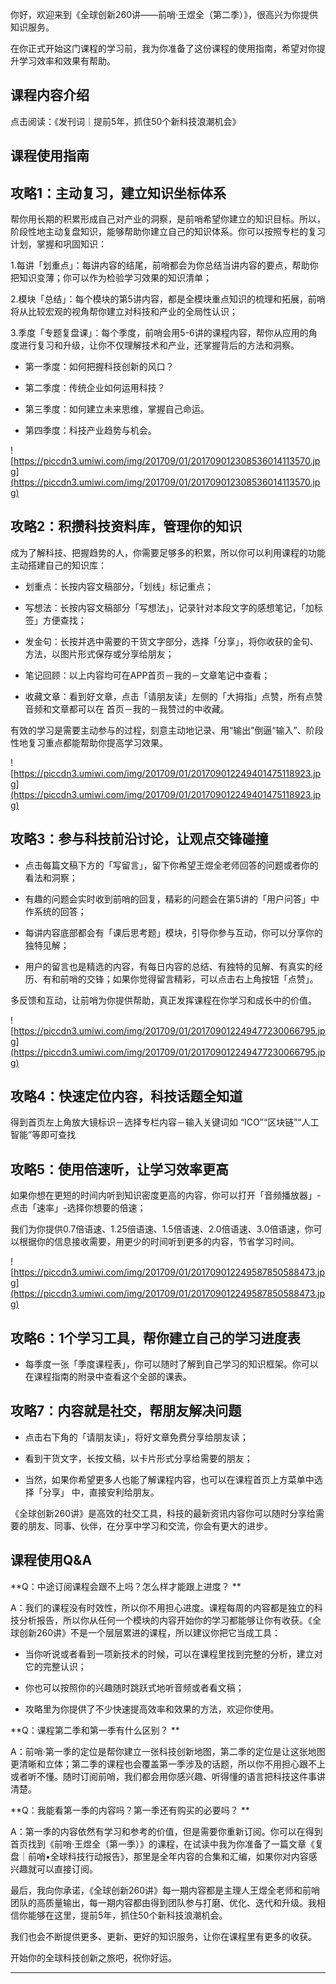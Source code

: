 你好，欢迎来到《全球创新260讲——前哨·王煜全（第二季）》，很高兴为你提供知识服务。

在你正式开始这门课程的学习前，我为你准备了这份课程的使用指南，希望对你提升学习效率和效果有帮助。

## 课程内容介绍

点击阅读：《发刊词｜提前5年，抓住50个新科技浪潮机会》

## 课程使用指南

## 攻略1：主动复习，建立知识坐标体系

帮你用长期的积累形成自己对产业的洞察，是前哨希望你建立的知识目标。所以，阶段性地主动复盘知识，能够帮助你建立自己的知识体系。你可以按照专栏的复习计划，掌握和巩固知识：

1.每讲「划重点」：每讲内容的结尾，前哨都会为你总结当讲内容的要点，帮助你把知识变薄；你可以作为检验学习效果的知识清单；

2.模块「总结」：每个模块的第5讲内容，都是全模块重点知识的梳理和拓展，前哨将从比较宏观的视角帮你建立对科技和产业的全局性认识；

3.季度「专题复盘课」：每个季度，前哨会用5-6讲的课程内容，帮你从应用的角度进行复习和升级，让你不仅理解技术和产业，还掌握背后的方法和洞察。

* 第一季度：如何把握科技创新的风口？

* 第二季度：传统企业如何运用科技？

* 第三季度：如何建立未来思维，掌握自己命运。

* 第四季度：科技产业趋势与机会。

![https://piccdn3.umiwi.com/img/201709/01/201709012308536014113570.jpg](https://piccdn3.umiwi.com/img/201709/01/201709012308536014113570.jpg)

## 攻略2：积攒科技资料库，管理你的知识

成为了解科技、把握趋势的人，你需要足够多的积累，所以你可以利用课程的功能主动搭建自己的知识库：

* 划重点：长按内容文稿部分，「划线」标记重点；

* 写想法：长按内容文稿部分「写想法」，记录针对本段文字的感想笔记，「加标签」方便查找；

* 发金句：长按并选中需要的干货文字部分，选择「分享」，将你收获的金句、方法，以图片形式保存或分享给朋友；

* 笔记回顾：以上内容均可在APP首页－我的－文章笔记中查看；

* 收藏文章：看到好文章，点击「请朋友读」左侧的「大拇指」点赞，所有点赞音频和文章都可以在 首页－我的－我赞过的中收藏。

有效的学习是需要主动参与的过程，刻意主动地记录、用“输出”倒逼“输入”、阶段性地复习重点都能帮助你提高学习效果。

![https://piccdn3.umiwi.com/img/201709/01/201709012249401475118923.jpg](https://piccdn3.umiwi.com/img/201709/01/201709012249401475118923.jpg)

## 攻略3：参与科技前沿讨论，让观点交锋碰撞

* 点击每篇文稿下方的「写留言」，留下你希望王煜全老师回答的问题或者你的看法和洞察；

* 有趣的问题会实时收到前哨的回复，精彩的问题会在第5讲的「用户问答」中作系统的回答；

* 每讲内容底部都会有「课后思考题」模块，引导你参与互动，你可以分享你的独特见解；

* 用户的留言也是精选的内容，有每日内容的总结、有独特的见解、有真实的经历、有和前哨的交锋；如果你觉得留言精彩，可以点击右上角按钮「点赞」。

多反馈和互动，让前哨为你提供帮助，真正发挥课程在你学习和成长中的价值。

![https://piccdn3.umiwi.com/img/201709/01/201709012249477230066795.jpg](https://piccdn3.umiwi.com/img/201709/01/201709012249477230066795.jpg)

## 攻略4：快速定位内容，科技话题全知道

得到首页左上角放大镜标识－选择专栏内容－输入关键词如 “ICO”“区块链”“人工智能”等即可查找

## 攻略5：使用倍速听，让学习效率更高

如果你想在更短的时间内听到知识密度更高的内容，你可以打开「音频播放器」-点击「速率」-选择你想要的倍速；

我们为你提供0.7倍语速、1.25倍语速、1.5倍语速、2.0倍语速、3.0倍语速，你可以根据你的信息接收需要，用更少的时间听到更多的内容，节省学习时间。

![https://piccdn3.umiwi.com/img/201709/01/201709012249587850588473.jpg](https://piccdn3.umiwi.com/img/201709/01/201709012249587850588473.jpg)

## 攻略6：1个学习工具，帮你建立自己的学习进度表

* 每季度一张「季度课程表」，你可以随时了解到自己学习的知识框架。你可以在课程指南的附录中查看这个全部的课表。

## 攻略7：内容就是社交，帮朋友解决问题

* 点击右下角的「请朋友读」，将好文章免费分享给朋友读；

* 看到干货文字，长按文稿，以卡片形式分享给需要的朋友；

* 当然，如果你希望更多人也能了解课程内容，也可以在课程首页上方菜单中选择「分享」 中，直接安利给朋友。

《全球创新260讲》是高效的社交工具，科技的最新资讯内容你可以随时分享给需要的朋友、同事、伙伴，在分享中学习和交流，你会有更大的进步。

## 课程使用Q&A

 **Q：中途订阅课程会跟不上吗？怎么样才能跟上进度？ **

A：我们的课程没有时效性，所以你不用担心进度。课程每周的内容都是独立的科技分析报告，所以你从任何一个模块的内容开始你的学习都能够让你有收获。《全球创新260讲》不是一个层层累进的课程，所以建议你把它当成工具：

* 当你听说或者看到一项新技术的时候，可以在课程里找到完整的分析，建立对它的完整认识；

* 你也可以按照你的兴趣随时跳跃式地听音频或者看文稿；

* 攻略里为你提供了不少快速提高效率和效果的方法，欢迎你使用。

 **Q：课程第二季和第一季有什么区别？ **

A：前哨·第一季的定位是帮你建立一张科技创新地图，第二季的定位是让这张地图更清晰和立体；第二季的课程也会覆盖第一季涉及的话题，所以你不用担心跟不上或者听不懂。随时订阅前哨，我们都会用你感兴趣、听得懂的语言把科技这件事讲清楚。

 **Q：我能看第一季的内容吗？第一季还有购买的必要吗？ **

A：第一季的内容依然有学习和参考的价值，但是需要你重新订阅。你可以在得到首页找到《前哨·王煜全（第一季）》的课程，在试读中我为你准备了一篇文章《复盘｜前哨•全球科技行动报告》，那里是全年内容的合集和汇编，如果你对内容感兴趣就可以直接订阅。

最后，我向你承诺，《全球创新260讲》每一期内容都是主理人王煜全老师和前哨团队的高质量输出，每一期内容都由得到团队参与打磨、优化、迭代和升级。我相信你能够在这里，提前5年，抓住50个新科技浪潮机会。

我们也会不断提供更多、更新、更好的知识服务，让你在课程里有更多的收获。

开始你的全球科技创新之旅吧，祝你好运。

---
